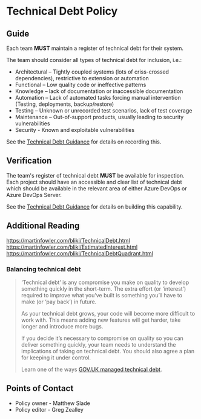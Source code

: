 # Technical Debt Policy

## Guide

Each team **MUST** maintain a register of technical debt for their system.

The team should consider all types of technical debt for inclusion, i.e.:

* Architectural – Tightly coupled systems (lots of criss-crossed dependencies), restrictive to extension or automation
* Functional – Low quality code or ineffective patterns
* Knowledge – lack of documentation or inaccessible documentation
* Automation – Lack of automated tasks forcing manual intervention (Testing, deployments, backup/restore)
* Testing – Unknown or unrecorded test scenarios, lack of test coverage
* Maintenance – Out-of-support products, usually leading to security vulnerabilities
* Security - Known and exploitable vulnerabilities

See the [Technical Debt Guidance](TechnicalDebtGuidance.md) for details on recording this.

## Verification

The team's register of technical debt **MUST** be available for inspection. Each project should have an accessible and clear list of technical debt which should be available in the relevant area of either Azure DevOps or Azure DevOps Server.

See the [Technical Debt Guidance](TechnicalDebtGuidance.md) for details on building this capability.

## Additional Reading

​<https://martinfowler.com/bliki/TechnicalDebt.html>
<https://martinfowler.com/bliki/EstimatedInterest.html>
<https://martinfowler.com/bliki/TechnicalDebtQuadrant.html>

### Balancing technical debt

>‘Technical debt’ is any compromise you make on quality to develop something quickly in the short-term. The extra effort (or ‘interest’) required to improve what you’ve built is something you’ll have to make (or ‘pay back’) in future.
>
>As your technical debt grows, your code will become more difficult to work with. This means adding new features will get harder, take longer and introduce more bugs.
>
>If you decide it’s necessary to compromise on quality so you can deliver something quickly, your team needs to understand the implications of taking on technical debt. You should also agree a plan for keeping it under control.
>
>Learn one of the ways [GOV.UK managed technical debt](https://insidegovuk.blog.gov.uk/2013/12/10/paying-down-technical-debt-in-the-departments-and-policy-publishing-platform/).

## Points of Contact

* Policy owner  - Matthew Slade
* Policy editor - Greg Zealley
